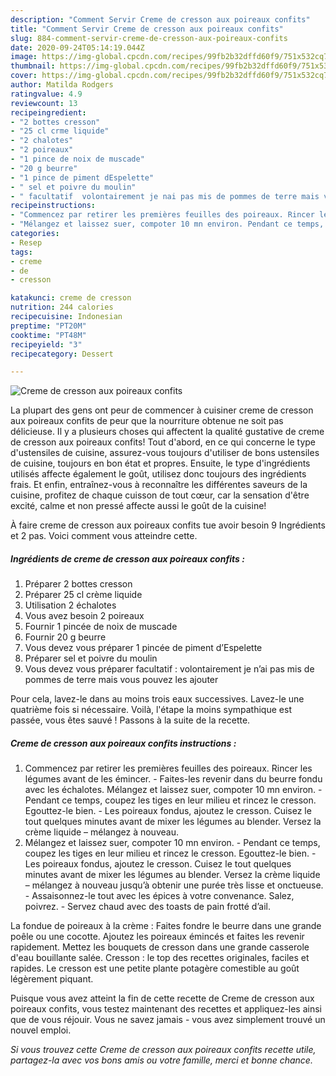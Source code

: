 ```yaml
---
description: "Comment Servir Creme de cresson aux poireaux confits"
title: "Comment Servir Creme de cresson aux poireaux confits"
slug: 884-comment-servir-creme-de-cresson-aux-poireaux-confits
date: 2020-09-24T05:14:19.044Z
image: https://img-global.cpcdn.com/recipes/99fb2b32dffd60f9/751x532cq70/creme-de-cresson-aux-poireaux-confits-photo-principale-de-la-recette.jpg
thumbnail: https://img-global.cpcdn.com/recipes/99fb2b32dffd60f9/751x532cq70/creme-de-cresson-aux-poireaux-confits-photo-principale-de-la-recette.jpg
cover: https://img-global.cpcdn.com/recipes/99fb2b32dffd60f9/751x532cq70/creme-de-cresson-aux-poireaux-confits-photo-principale-de-la-recette.jpg
author: Matilda Rodgers
ratingvalue: 4.9
reviewcount: 13
recipeingredient:
- "2 bottes cresson"
- "25 cl crme liquide"
- "2 chalotes"
- "2 poireaux"
- "1 pince de noix de muscade"
- "20 g beurre"
- "1 pince de piment dEspelette"
- " sel et poivre du moulin"
- " facultatif  volontairement je nai pas mis de pommes de terre mais vous pouvez les ajouter"
recipeinstructions:
- "Commencez par retirer les premières feuilles des poireaux. Rincer les légumes avant de les émincer. Faites-les revenir dans du beurre fondu avec les échalotes. Mélangez et laissez suer, compoter 10 mn environ. Pendant ce temps, coupez les tiges en leur milieu et rincez le cresson. Egouttez-le bien. Les poireaux fondus, ajoutez le cresson. Cuisez le tout quelques minutes avant de mixer les légumes au blender. Versez la crème liquide – mélangez à nouveau."
- "Mélangez et laissez suer, compoter 10 mn environ. Pendant ce temps, coupez les tiges en leur milieu et rincez le cresson. Egouttez-le bien. Les poireaux fondus, ajoutez le cresson. Cuisez le tout quelques minutes avant de mixer les légumes au blender. Versez la crème liquide – mélangez à nouveau jusqu’à obtenir une purée très lisse et onctueuse. Assaisonnez-le tout avec les épices à votre convenance. Salez, poivrez. Servez chaud avec des toasts de pain frotté d’ail."
categories:
- Resep
tags:
- creme
- de
- cresson

katakunci: creme de cresson 
nutrition: 244 calories
recipecuisine: Indonesian
preptime: "PT20M"
cooktime: "PT48M"
recipeyield: "3"
recipecategory: Dessert

---
```



![Creme de cresson aux poireaux confits](https://img-global.cpcdn.com/recipes/99fb2b32dffd60f9/751x532cq70/creme-de-cresson-aux-poireaux-confits-photo-principale-de-la-recette.jpg)

La plupart des gens ont peur de commencer à cuisiner creme de cresson aux poireaux confits de peur que la nourriture obtenue ne soit pas délicieuse. Il y a plusieurs choses qui affectent la qualité gustative de creme de cresson aux poireaux confits! Tout d'abord, en ce qui concerne le type d'ustensiles de cuisine, assurez-vous toujours d'utiliser de bons ustensiles de cuisine, toujours en bon état et propres. Ensuite, le type d'ingrédients utilisés affecte également le goût, utilisez donc toujours des ingrédients frais. Et enfin, entraînez-vous à reconnaître les différentes saveurs de la cuisine, profitez de chaque cuisson de tout cœur, car la sensation d'être excité, calme et non pressé affecte aussi le goût de la cuisine!

<!--inarticleads1-->

À faire creme de cresson aux poireaux confits tue avoir besoin 9 Ingrédients et 2 pas. Voici comment vous atteindre cette.

##### Ingrédients de creme de cresson aux poireaux confits :

1. Préparer 2 bottes cresson
1. Préparer 25 cl crème liquide
1. Utilisation 2 échalotes
1. Vous avez besoin 2 poireaux
1. Fournir 1 pincée de noix de muscade
1. Fournir 20 g beurre
1. Vous devez vous préparer 1 pincée de piment d’Espelette
1. Préparer  sel et poivre du moulin
1. Vous devez vous préparer  facultatif : volontairement je n’ai pas mis de pommes de terre mais vous pouvez les ajouter


Pour cela, lavez-le dans au moins trois eaux successives. Lavez-le une quatrième fois si nécessaire. Voilà, l&#39;étape la moins sympathique est passée, vous êtes sauvé ! Passons à la suite de la recette. 

<!--inarticleads2-->

##### Creme de cresson aux poireaux confits instructions :

1. Commencez par retirer les premières feuilles des poireaux. Rincer les légumes avant de les émincer. - Faites-les revenir dans du beurre fondu avec les échalotes. Mélangez et laissez suer, compoter 10 mn environ. - Pendant ce temps, coupez les tiges en leur milieu et rincez le cresson. Egouttez-le bien. - Les poireaux fondus, ajoutez le cresson. Cuisez le tout quelques minutes avant de mixer les légumes au blender. Versez la crème liquide – mélangez à nouveau.
1. Mélangez et laissez suer, compoter 10 mn environ. - Pendant ce temps, coupez les tiges en leur milieu et rincez le cresson. Egouttez-le bien. - Les poireaux fondus, ajoutez le cresson. Cuisez le tout quelques minutes avant de mixer les légumes au blender. Versez la crème liquide – mélangez à nouveau jusqu’à obtenir une purée très lisse et onctueuse. - Assaisonnez-le tout avec les épices à votre convenance. Salez, poivrez. - Servez chaud avec des toasts de pain frotté d’ail.


La fondue de poireaux à la crème : Faites fondre le beurre dans une grande poêle ou une cocotte. Ajoutez les poireaux émincés et faites les revenir rapidement. Mettez les bouquets de cresson dans une grande casserole d&#39;eau bouillante salée. Cresson : le top des recettes originales, faciles et rapides. Le cresson est une petite plante potagère comestible au goût légèrement piquant. 

<!--inarticleads1-->

<p>
Puisque vous avez atteint la fin de cette recette de Creme de cresson aux poireaux confits, vous testez maintenant des recettes et appliquez-les ainsi que de vous réjouir. Vous ne savez jamais - vous avez simplement trouvé un nouvel emploi.
</p>

<p>
<i>Si vous trouvez cette Creme de cresson aux poireaux confits recette utile, partagez-la avec vos bons amis ou votre famille, merci et bonne chance.</i>
</p>
